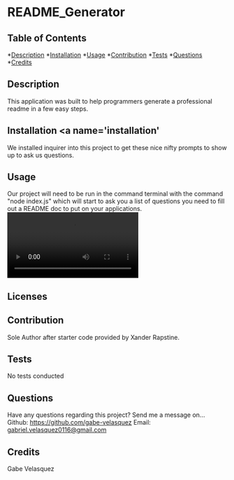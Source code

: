# README_Generator
  

  ## Table of Contents
  *[Description](#description)
  *[Installation](#Installation)
  *[Usage](#usage)
  *[Contribution](#contribution)
  *[Tests](#tests)
  *[Questions](#questions)
  *[Credits](#credits)

  ## Description <a name='description'></a>
  This application was built to help programmers generate a professional readme in a few easy steps.

  ## Installation <a name='installation'</a>
  We installed inquirer into this project to get these nice nifty prompts to show up to ask us questions. 

  ## Usage <a name='usage'></a>
  Our project will need to be run in the command terminal with the command "node index.js" which will start to ask you a list of questions you need to fill out a README doc to put on your applications.
![Alt text](./README_Generator.webm)
  ## Licenses <a name='license'></a>
  

  ## Contribution <a name='contribution'></a>
  Sole Author after starter code provided by Xander Rapstine.

  ## Tests <a name='tests'></a>
  No tests conducted 

  ## Questions <a name='questions'></a>
  Have any questions regarding this project?
  Send me a message on...
  Github: https://github.com/gabe-velasquez
  Email: gabriel.velasquez0116@gmail.com

  ## Credits <a name='credits'></a>
  Gabe Velasquez
